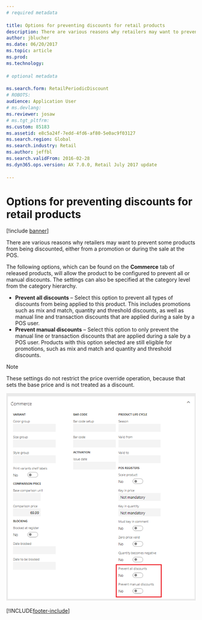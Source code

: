 ```yaml
---
# required metadata

title: Options for preventing discounts for retail products
description: There are various reasons why retailers may want to prevent some products from being discounted, either from a promotion or during the sale at the POS.
author: jblucher
ms.date: 06/20/2017
ms.topic: article
ms.prod: 
ms.technology: 

# optional metadata

ms.search.form: RetailPeriodicDiscount
# ROBOTS: 
audience: Application User
# ms.devlang: 
ms.reviewer: josaw
# ms.tgt_pltfrm: 
ms.custom: 85183
ms.assetid: e8c5a24f-7edd-4fd6-af80-5e0ac9f03127
ms.search.region: Global
ms.search.industry: Retail
ms.author: jeffbl
ms.search.validFrom: 2016-02-28
ms.dyn365.ops.version: AX 7.0.0, Retail July 2017 update

---
```


# Options for preventing discounts for retail products

[!include [banner](includes/banner.md)]

There are various reasons why retailers may want to prevent some products from being discounted, either from a promotion or during the sale at the POS.

The following options, which can be found on the **Commerce** tab of released products, will allow the product to be configured to prevent all or manual discounts. The settings can also be specified at the category level from the category hierarchy.

- **Prevent all discounts** – Select this option to prevent all types of discounts from being applied to this product. This includes promotions such as mix and match, quantity and threshold discounts, as well as manual line and transaction discounts that are applied during a sale by a POS user.
- **Prevent manual discounts** – Select this option to only prevent the manual line or transaction discounts that are applied during a sale by a POS user. Products with this option selected are still eligible for promotions, such as mix and match and quantity and threshold discounts.

> [!NOTE]
> These settings do not restrict the price override operation, because that sets the base price and is not treated as a discount.

[![Prevent discounts field](./media/prevent-discounts.png)](./media/prevent-discounts.png)


[!INCLUDE[footer-include](../includes/footer-banner.md)]